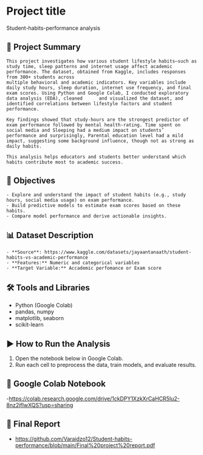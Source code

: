 # Project title
  Student-habits-performance analysis

## 📌 Project Summary
    This project investigates how various student lifestyle habits—such as study time, sleep patterns and internet usage affect academic performance. The dataset, obtained from Kaggle, includes responses from 300+ students across       
    multiple behavioral and academic indicators. Key variables include daily study hours, sleep duration, internet use frequency, and final exam scores. Using Python and Google Colab, I conducted exploratory data analysis (EDA), cleaned      and visualized the dataset, and identified correlations between lifestyle factors and student performance.

    Key findings showed that study-hours are the strongest predictor of exam performance followed by mental health-rating. Time spent on social media and Sleeping had a medium impact on students’ 
    performance and surprisingly, Parental education level had a mild impact, suggesting some background influence, though not as strong as daily habits. 

    This analysis helps educators and students better understand which habits contribute most to academic success.

## 🎯 Objectives
    - Explore and understand the impact of student habits (e.g., study hours, social media usage) on exam performance. 
    - Build predictive models to estimate exam scores based on these habits. 
    - Compare model performance and derive actionable insights. 

## 📊 Dataset Description
    - **Source**: https://www.kaggle.com/datasets/jayaantanaath/student-habits-vs-academic-performance
    - **Features:** Numeric and categorical variables
    - **Target Variable:** Accademic perfomance or Exam score

## 🛠️ Tools and Libraries
  - Python (Google Colab)
  - pandas, numpy
  - matplotlib, seaborn
  - scikit-learn

## ▶️ How to Run the Analysis
1. Open the notebook below in Google Colab.
2. Run each cell to preprocess the data, train models, and evaluate results.


## 🔗 Google Colab Notebook
-https://colab.research.google.com/drive/1ckDPY1XzkXrCaHCR5Iu2-8nz2jfIwXQS?usp=sharing

## 📄 Final Report
- https://github.com/Varaidzo12/Student-habits-performance/blob/main/Final%20project%20report.pdf


